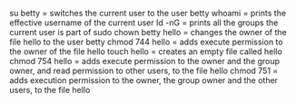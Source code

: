 su betty = switches the current user to the user betty
whoami = prints the effective username of the current user
Id -nG = prints all the groups the current user is part of
sudo chown betty hello = changes the owner of the file hello to the user betty
chmod 744 hello = adds execute permission to the owner of the file hello
touch hello = creates an empty file called hello
chmod 754 hello = adds execute permission to the owner and the group owner, and read permission to other users, to the file hello
chmod 751 =  adds execution permission to the owner, the group owner and the other users, to the file hello
